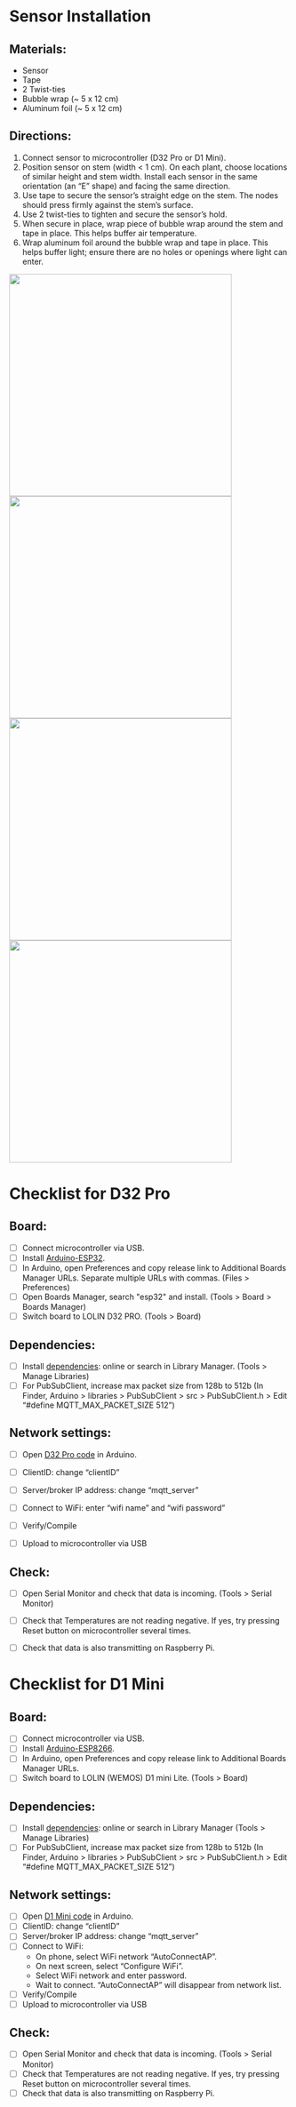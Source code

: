 # Sensor Installation

## Materials: 
* Sensor
* Tape
* 2 Twist-ties
* Bubble wrap (~ 5 x 12 cm)
* Aluminum foil (~ 5 x 12 cm)

## Directions:
1. Connect sensor to microcontroller (D32 Pro or D1 Mini).
2. Position sensor on stem (width < 1 cm). On each plant, choose locations of similar height and stem width. Install each sensor in the same orientation (an “E” shape) and facing the same direction.
3. Use tape to secure the sensor’s straight edge on the stem. The nodes should press firmly against the stem’s surface. 
4. Use 2 twist-ties to tighten and secure the sensor’s hold.
5. When secure in place, wrap piece of bubble wrap around the stem and tape in place. This helps buffer air temperature.
6. Wrap aluminum foil around the bubble wrap and tape in place. This helps buffer light; ensure there are no holes or openings where light can enter. 

<img src="/docs/SensorInstall1.png" width=400> <img src="/docs/SensorInstall2.png" width=400> 
<img src="/docs/SensorInstall3.png" width=400> <img src="/docs/SensorInstall4.png" width=400>

# Checklist for D32 Pro

## Board:
- [ ] Connect microcontroller via USB.
- [ ] Install [Arduino-ESP32](https://github.com/espressif/arduino-esp32/blob/master/docs/arduino-ide/boards_manager.md). 
- [ ] In Arduino, open Preferences and copy release link to Additional Boards Manager URLs. Separate multiple URLs with commas. (Files > Preferences)
- [ ] Open Boards Manager, search "esp32" and install. (Tools > Board > Boards Manager)
- [ ] Switch board to LOLIN D32 PRO. (Tools > Board)

## Dependencies:
- [ ] Install [dependencies](https://github.com/dotmote/sapflow/blob/master/software/microcontroller/d32_pro/d32.md): online or search in Library Manager. (Tools > Manage Libraries)
- [ ] For PubSubClient, increase max packet size from 128b to 512b
(In Finder, Arduino > libraries > PubSubClient > src > PubSubClient.h > Edit “#define MQTT_MAX_PACKET_SIZE 512”)

## Network settings:
- [ ] Open [D32 Pro code](https://github.com/dotmote/sapflow/blob/master/software/microcontroller/d32_pro/d32_pro_sapflow_mqtt_sd/d32_pro_sapflow_mqtt_sd.ino) in Arduino.
- [ ] ClientID: change “clientID”
- [ ] Server/broker IP address: change “mqtt_server”
- [ ] Connect to WiFi: enter “wifi name” and “wifi password”
- [ ] Verify/Compile
- [ ] Upload to microcontroller via USB


## Check:
- [ ] Open Serial Monitor and check that data is incoming. (Tools > Serial Monitor)
- [ ] Check that Temperatures are not reading negative. If yes, try pressing Reset button on microcontroller several times.
- [ ] Check that data is also transmitting on Raspberry Pi.





# Checklist for D1 Mini

## Board:
- [ ] Connect microcontroller via USB.
- [ ] Install [Arduino-ESP8266](https://github.com/esp8266/Arduino). 
- [ ] In Arduino, open Preferences and copy release link to Additional Boards Manager URLs.
- [ ] Switch board to LOLIN (WEMOS) D1 mini Lite. (Tools > Board)

## Dependencies:
- [ ] Install [dependencies](https://github.com/dotmote/sapflow/blob/master/software/microcontroller/d1_mini/d1.md): online or search in Library Manager (Tools > Manage Libraries)
- [ ] For PubSubClient, increase max packet size from 128b to 512b
(In Finder, Arduino > libraries > PubSubClient > src > PubSubClient.h > Edit “#define MQTT_MAX_PACKET_SIZE 512”)

## Network settings:
- [ ] Open [D1 Mini code](https://github.com/dotmote/sapflow/blob/master/software/microcontroller/d1_mini/d1_mini_sapflow_mqtt/d1_hdc2080_sapflow_mqtt.ino) in Arduino. 
- [ ] ClientID: change “clientID”
- [ ] Server/broker IP address: change “mqtt_server”
- [ ] Connect to WiFi: 
    - On phone, select WiFi network “AutoConnectAP”. 
    - On next screen, select “Configure WiFi”.
    - Select WiFi network and enter password.
    - Wait to connect. “AutoConnectAP” will disappear from network list.
- [ ] Verify/Compile
- [ ] Upload to microcontroller via USB

## Check:
- [ ] Open Serial Monitor and check that data is incoming. (Tools > Serial Monitor)
- [ ] Check that Temperatures are not reading negative. If yes, try pressing Reset button on microcontroller several times.
- [ ] Check that data is also transmitting on Raspberry Pi.
